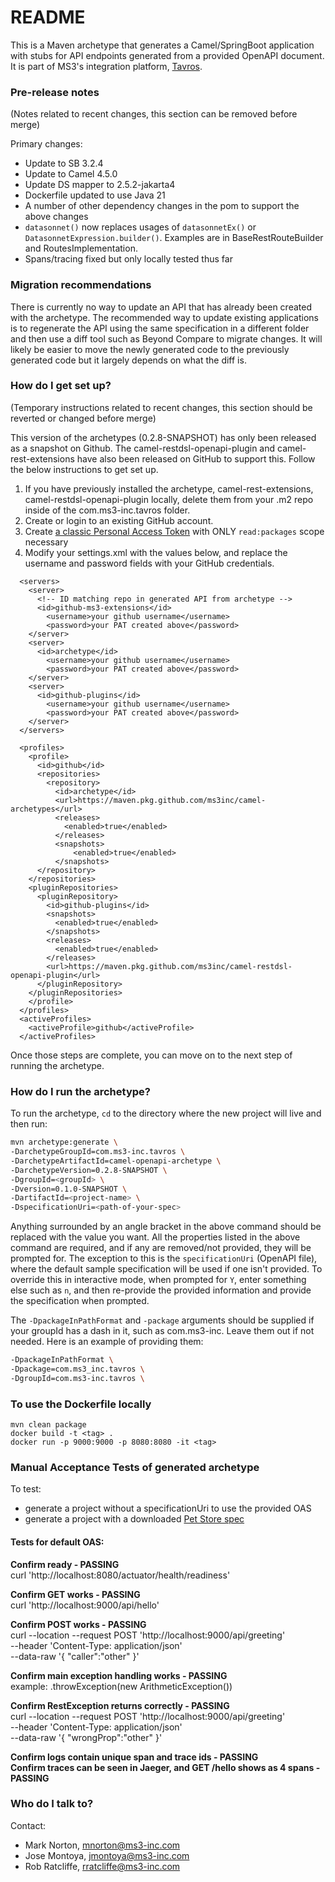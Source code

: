 # README #

This is a Maven archetype that generates a Camel/SpringBoot application with stubs for API endpoints generated from a provided OpenAPI document.
It is part of MS3's integration platform, [Tavros](https://github.com/MS3Inc/tavros).

### Pre-release notes ###

(Notes related to recent changes, this section can be removed before merge)

Primary changes:
- Update to SB 3.2.4
- Update to Camel 4.5.0
- Update DS mapper to 2.5.2-jakarta4
- Dockerfile updated to use Java 21
- A number of other dependency changes in the pom to support the above changes
- `datasonnet()` now replaces usages of `datasonnetEx()` or `DatasonnetExpression.builder()`. Examples are in BaseRestRouteBuilder and RoutesImplementation.
- Spans/tracing fixed but only locally tested thus far

### Migration recommendations ###

There is currently no way to update an API that has already been created with the archetype. The recommended way to update existing applications is to regenerate the API using the same specification in a different folder and then use a diff tool such as Beyond Compare to migrate changes. It will likely be easier to move the newly generated code to the previously generated code but it largely depends on what the diff is.

### How do I get set up? ###

(Temporary instructions related to recent changes, this section should be reverted or changed before merge)

This version of the archetypes (0.2.8-SNAPSHOT) has only been released as a snapshot on Github. The camel-restdsl-openapi-plugin and camel-rest-extensions have also been released on GitHub to support this. Follow the below instructions to get set up.

1. If you have previously installed the archetype, camel-rest-extensions, camel-restdsl-openapi-plugin locally, delete them from your .m2 repo inside of the com.ms3-inc.tavros folder.
2. Create or login to an existing GitHub account.
3. Create [a classic Personal Access Token](https://docs.github.com/en/authentication/keeping-your-account-and-data-secure/managing-your-personal-access-tokens#creating-a-personal-access-token-classic) with ONLY `read:packages` scope necessary
4. Modify your settings.xml with the values below, and replace the username and password fields with your GitHub credentials.
```
  <servers>
    <server>
      <!-- ID matching repo in generated API from archetype -->
      <id>github-ms3-extensions</id>
        <username>your github username</username>
        <password>your PAT created above</password>
    </server>
    <server>
      <id>archetype</id>
        <username>your github username</username>
        <password>your PAT created above</password>
    </server>
    <server>
      <id>github-plugins</id>
        <username>your github username</username>
        <password>your PAT created above</password>
    </server>
  </servers>

  <profiles>
    <profile>
      <id>github</id>
      <repositories>
        <repository>
          <id>archetype</id>
          <url>https://maven.pkg.github.com/ms3inc/camel-archetypes</url>
          <releases>
            <enabled>true</enabled>
          </releases>
          <snapshots>
              <enabled>true</enabled>
          </snapshots>
      </repository>
    </repositories>
    <pluginRepositories>
      <pluginRepository>
        <id>github-plugins</id>
        <snapshots>
          <enabled>true</enabled>
        </snapshots>
        <releases>
          <enabled>true</enabled>
        </releases>
        <url>https://maven.pkg.github.com/ms3inc/camel-restdsl-openapi-plugin</url>
      </pluginRepository>
    </pluginRepositories>
    </profile>
  </profiles>
  <activeProfiles>
    <activeProfile>github</activeProfile>
  </activeProfiles>
```

Once those steps are complete, you can move on to the next step of running the archetype.

### How do I run the archetype? ###

To run the archetype, `cd` to the directory where the new project will live and then run:

```bash
mvn archetype:generate \
-DarchetypeGroupId=com.ms3-inc.tavros \
-DarchetypeArtifactId=camel-openapi-archetype \
-DarchetypeVersion=0.2.8-SNAPSHOT \
-DgroupId=<groupId> \
-Dversion=0.1.0-SNAPSHOT \
-DartifactId=<project-name> \
-DspecificationUri=<path-of-your-spec>
````

Anything surrounded by an angle bracket in the above command should be replaced with the value you want. All the properties listed in the above command are required, and if any are removed/not provided, they will be prompted for. The exception to this is the `specificationUri` (OpenAPI file), where the default sample specification will be used if one isn't provided. To override this in interactive mode, when prompted for `Y`, enter something else such as `n`, and then re-provide the provided information and provide the specification when prompted.

The `-DpackageInPathFormat` and `-package` arguments should be supplied if your groupId has a dash in it, such as com.ms3-inc.  Leave them out if not needed. Here is an example of providing them:
```bash
-DpackageInPathFormat \
-Dpackage=com.ms3_inc.tavros \
-DgroupId=com.ms3-inc.tavros \
```

### To use the Dockerfile locally

```
mvn clean package
docker build -t <tag> .
docker run -p 9000:9000 -p 8080:8080 -it <tag>
```

### Manual Acceptance Tests of generated archetype ###

To test:
- generate a project without a specificationUri to use the provided OAS
- generate a project with a downloaded [Pet Store spec](https://github.com/swagger-api/swagger-petstore/blob/master/src/main/resources/openapi.yaml)

#### Tests for default OAS: ####
**Confirm ready - PASSING**  
curl 'http://localhost:8080/actuator/health/readiness'

**Confirm GET works - PASSING**  
curl 'http://localhost:9000/api/hello'

**Confirm POST works - PASSING**  
curl --location --request POST 'http://localhost:9000/api/greeting' \
--header 'Content-Type: application/json' \
--data-raw '{
"caller":"other"
}'

**Confirm main exception handling works - PASSING**  
example: .throwException(new ArithmeticException())

**Confirm RestException returns correctly - PASSING**  
curl --location --request POST 'http://localhost:9000/api/greeting' \
--header 'Content-Type: application/json' \
--data-raw '{
"wrongProp":"other"
}'

**Confirm logs contain unique span and trace ids - PASSING**  
**Confirm traces can be seen in Jaeger, and GET /hello shows as 4 spans - PASSING**

### Who do I talk to? ###

Contact:

* Mark Norton, mnorton@ms3-inc.com
* Jose Montoya, jmontoya@ms3-inc.com
* Rob Ratcliffe, rratcliffe@ms3-inc.com